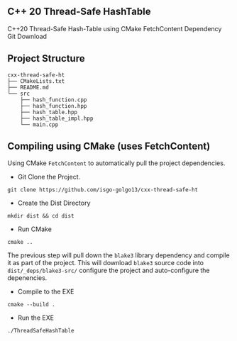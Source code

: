 ## C++ 20 Thread-Safe HashTable
C++20 Thread-Safe Hash-Table using CMake FetchContent Dependency Git Download

## Project Structure

```shell
cxx-thread-safe-ht
├── CMakeLists.txt
├── README.md
└── src
    ├── hash_function.cpp
    ├── hash_function.hpp
    ├── hash_table.hpp
    ├── hash_table_impl.hpp
    └── main.cpp         
```

## Compiling using CMake (uses FetchContent)

Using CMake `FetchContent` to automatically pull the project dependencies.


- Git Clone the Project.
```shell
git clone https://github.com/isgo-golgo13/cxx-thread-safe-ht
```

- Create the Dist Directory
```shell
mkdir dist && cd dist
```

- Run CMake
```shell
cmake ..
```

The previous step will pull down the `blake3` library dependency and compile it as part of the project.  This will download `blake3` source code into `dist/_deps/blake3-src/` configure the project and auto-configure the depenencies.


- Compile to the EXE
```shell
cmake --build .
```

- Run the EXE
```shell
./ThreadSafeHashTable
```








